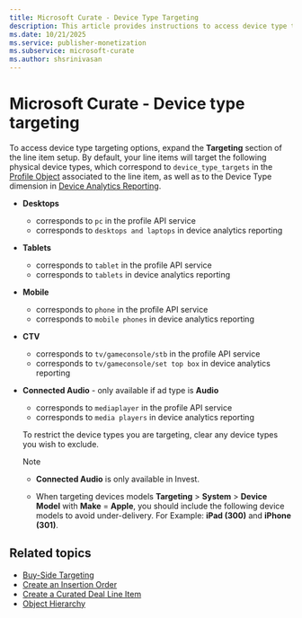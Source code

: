 ```yaml
---
title: Microsoft Curate - Device Type Targeting
description: This article provides instructions to access device type targeting options.
ms.date: 10/21/2025
ms.service: publisher-monetization
ms.subservice: microsoft-curate
ms.author: shsrinivasan
---
```


# Microsoft Curate - Device type targeting

To access device type targeting options, expand the **Targeting** section of the line item setup. By default, your line items will target the following physical device types, which correspond to `device_type_targets` in the [Profile Object](../digital-platform-api/profile-service.md) associated to the line item, as well as to the Device Type dimension in [Device Analytics Reporting](../invest/device-analytics-report.md).

- **Desktops**
  - corresponds to `pc` in the profile API service
  - corresponds to `desktops and laptops` in device analytics reporting
- **Tablets**
  - corresponds to `tablet` in the profile API service
  - corresponds to `tablets` in device analytics reporting
- **Mobile**
  - corresponds to `phone` in the profile API service
  - corresponds to `mobile phones` in device analytics reporting
- **CTV**
  - corresponds to `tv/gameconsole/stb` in the profile API service
  - corresponds to `tv/gameconsole/set top box` in device analytics reporting
- **Connected Audio** - only available if ad type is **Audio**
  - corresponds to `mediaplayer` in the profile API service
  - corresponds to `media players` in device analytics reporting

  To restrict the device types you are targeting, clear any device types you wish to exclude.

  > [!NOTE]
  > - **Connected Audio** is only available in Invest.
  >
  > - When targeting devices models **Targeting** > **System** > **Device Model** with **Make** = **Apple**, you should include the following device models to avoid under-delivery. For Example: **iPad (300)** and **iPhone (301)**.

## Related topics

- [Buy-Side Targeting](./buy-side-targeting.md)
- [Create an Insertion Order](./create-an-insertion-order.md)
- [Create a Curated Deal Line Item](./create-a-curated-deal-line-item.md)
- [Object Hierarchy](./object-hierarchy.md)
